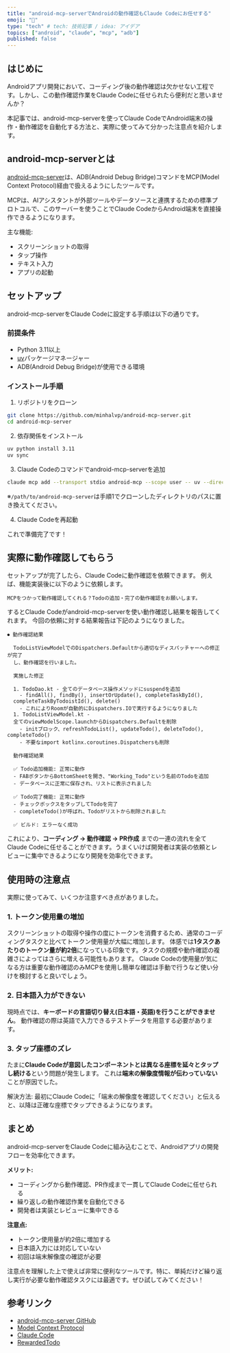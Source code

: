 ```yaml
---
title: "android-mcp-serverでAndroidの動作確認もClaude Codeにお任せする"
emoji: "🤖"
type: "tech" # tech: 技術記事 / idea: アイデア
topics: ["android", "claude", "mcp", "adb"]
published: false
---
```


## はじめに

Androidアプリ開発において、コーディング後の動作確認は欠かせない工程です。しかし、この動作確認作業をClaude Codeに任せられたら便利だと思いませんか？

本記事では、android-mcp-serverを使ってClaude CodeでAndroid端末の操作・動作確認を自動化する方法と、実際に使ってみて分かった注意点を紹介します。

## android-mcp-serverとは

[android-mcp-server](https://github.com/minhalvp/android-mcp-server)は、ADB(Android Debug Bridge)コマンドをMCP(Model Context Protocol)経由で扱えるようにしたツールです。

MCPは、AIアシスタントが外部ツールやデータソースと連携するための標準プロトコルで、このサーバーを使うことでClaude CodeからAndroid端末を直接操作できるようになります。

主な機能:
- スクリーンショットの取得
- タップ操作
- テキスト入力
- アプリの起動

## セットアップ

android-mcp-serverをClaude Codeに設定する手順は以下の通りです。

### 前提条件

- Python 3.11以上
- [uv](https://github.com/astral-sh/uv)パッケージマネージャー
- ADB(Android Debug Bridge)が使用できる環境

### インストール手順

1. リポジトリをクローン
```bash
git clone https://github.com/minhalvp/android-mcp-server.git
cd android-mcp-server
```

2. 依存関係をインストール
```bash
uv python install 3.11
uv sync
```

3. Claude Codeのコマンドでandroid-mcp-serverを追加
```bash
claude mcp add --transport stdio android-mcp --scope user -- uv --directory /path/to/android-mcp-server run server.py
```

※`/path/to/android-mcp-server`は手順1でクローンしたディレクトリのパスに置き換えてください。

4. Claude Codeを再起動

これで準備完了です！

## 実際に動作確認してもらう

セットアップが完了したら、Claude Codeに動作確認を依頼できます。
例えば、機能実装後に以下のように依頼します。

```
MCPをつかって動作確認してくれる？Todoの追加・完了の動作確認をお願いします。
```

するとClaude Codeがandroid-mcp-serverを使い動作確認し結果を報告してくれます。
今回の依頼に対する結果報告は下記のようになりました。

```
⏺ 動作確認結果

  TodoListViewModelでのDispatchers.Defaultから適切なディスパッチャーへの修正が完了
  し、動作確認を行いました。

  実施した修正

  1. TodoDao.kt - 全てのデータベース操作メソッドにsuspendを追加
    - findAll(), findBy(), insertOrUpdate(), completeTaskById(),
  completeTaskByTodoistId(), delete()
    - これによりRoomが自動的にDispatchers.IOで実行するようになりました
  1. TodoListViewModel.kt -
  全てのviewModelScope.launchからDispatchers.Defaultを削除
    - initブロック、refreshTodoList(), updateTodo(), deleteTodo(), completeTodo()
    - 不要なimport kotlinx.coroutines.Dispatchersも削除

  動作確認結果

  ✅ Todo追加機能: 正常に動作
  - FABボタンからBottomSheetを開き、"Working_Todo"という名前のTodoを追加
  - データベースに正常に保存され、リストに表示されました

  ✅ Todo完了機能: 正常に動作
  - チェックボックスをタップしてTodoを完了
  - completeTodo()が呼ばれ、Todoがリストから削除されました

  ✅ ビルド: エラーなく成功

```

これにより、**コーディング → 動作確認 → PR作成** までの一連の流れを全てClaude Codeに任せることができます。うまくいけば開発者は実装の依頼とレビューに集中できるようになり開発を効率化できます。

## 使用時の注意点

実際に使ってみて、いくつか注意すべき点がありました。

### 1. トークン使用量の増加

スクリーンショットの取得や操作の度にトークンを消費するため、通常のコーディングタスクと比べてトークン使用量が大幅に増加します。
体感では**1タスクあたりのトークン量が約2倍**になっている印象です。タスクの規模や動作確認の複雑さによってはさらに増える可能性もあります。
Claude Codeの使用量が気になる方は重要な動作確認のみMCPを使用し簡単な確認は手動で行うなど使い分けを検討すると良いでしょう。

### 2. 日本語入力ができない

現時点では、**キーボードの言語切り替え(日本語・英語)を行うことができません**。
動作確認の際は英語で入力できるテストデータを用意する必要があります。

### 3. タップ座標のズレ

たまに**Claude Codeが意図したコンポーネントとは異なる座標を延々とタップし続ける**という問題が発生します。
これは**端末の解像度情報が伝わっていない**ことが原因でした。

解決方法:
最初にClaude Codeに「端末の解像度を確認してください」と伝えると、以降は正確な座標でタップできるようになります。

## まとめ

android-mcp-serverをClaude Codeに組み込むことで、Androidアプリの開発フローを効率化できます。

**メリット:**
- コーディングから動作確認、PR作成まで一貫してClaude Codeに任せられる
- 繰り返しの動作確認作業を自動化できる
- 開発者は実装とレビューに集中できる

**注意点:**
- トークン使用量が約2倍に増加する
- 日本語入力には対応していない
- 初回は端末解像度の確認が必要

注意点を理解した上で使えば非常に便利なツールです。特に、単純だけど繰り返し実行が必要な動作確認タスクには最適です。ぜひ試してみてください！

## 参考リンク

- [android-mcp-server GitHub](https://github.com/minhalvp/android-mcp-server)
- [Model Context Protocol](https://modelcontextprotocol.io/)
- [Claude Code](https://docs.claude.com/claude-code)
- [RewardedTodo](https://github.com/kseito/RewardedTodo)
